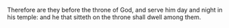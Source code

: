 Therefore are they before the throne of God, and serve him day and night in his temple: and he that sitteth on the throne shall dwell among them.
